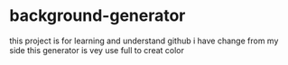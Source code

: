 # background-generator
this project is for learning and understand github 
i have change from my side this generator is vey use full to creat color